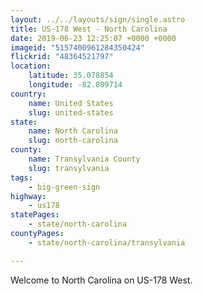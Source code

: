 ```yaml
---
layout: ../../layouts/sign/single.astro
title: US-178 West - North Carolina
date: 2019-06-23 12:25:07 +0000 +0000
imageid: "5157400961284350424"
flickrid: "48364521797"
location:
    latitude: 35.078854
    longitude: -82.809714
country:
    name: United States
    slug: united-states
state:
    name: North Carolina
    slug: north-carolina
county:
    name: Transylvania County
    slug: transylvania
tags:
    - big-green-sign
highway:
    - us178
statePages:
    - state/north-carolina
countyPages:
    - state/north-carolina/transylvania

---
```

Welcome to North Carolina on US-178 West.
